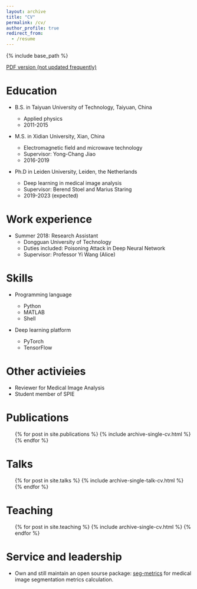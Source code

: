 ```yaml
---
layout: archive
title: "CV"
permalink: /cv/
author_profile: true
redirect_from:
  - /resume
---
```


{% include base_path %}

<a href='/files/Jingnan_cv_2019.pdf'>PDF version (not updated frequently)</a>

Education
======
* B.S. in Taiyuan University of Technology, Taiyuan, China
  * Applied physics
  * 2011-2015
  
* M.S. in Xidian University, Xian, China 
  * Electromagnetic field and microwave technology
  * Supervisor: Yong-Chang Jiao
  * 2016-2019
  
* Ph.D in Leiden University, Leiden, the Netherlands
  * Deep learning in medical image analysis
  * Supervisor: Berend Stoel and Marius Staring
  * 2019-2023 (expected)

Work experience
======
* Summer 2018: Research Assistant
  * Dongguan University of Technology
  * Duties included: Poisoning Attack in Deep Neural Network
  * Supervisor: Professor Yi Wang (Alice)

  
Skills
======
* Programming language
  * Python
  * MATLAB
  * Shell

* Deep learning platform
  * PyTorch
  * TensorFlow

Other activieies
==================
* Reviewer for Medical Image Analysis
* Student member of SPIE

Publications
======
  <ul>{% for post in site.publications %}
    {% include archive-single-cv.html %}
  {% endfor %}</ul>
  
Talks
======
  <ul>{% for post in site.talks %}
    {% include archive-single-talk-cv.html %}
  {% endfor %}</ul>
  
Teaching
======
  <ul>{% for post in site.teaching %}
    {% include archive-single-cv.html %}
  {% endfor %}</ul>
  
Service and leadership
======
* Own and still maintain an open sourse package: [seg-metrics](https://pypi.org/project/seg-metrics/) for medical image segmentation metrics calculation.
